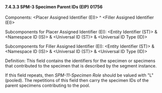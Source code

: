 #### 7.4.3.3 SPM-3 Specimen Parent IDs (EIP) 01756 

Components: &lt;Placer Assigned Identifier (EI)> ^ &lt;Filler Assigned Identifier (EI)>

Subcomponents for Placer Assigned Identifier (EI): &lt;Entity Identifier (ST)> & &lt;Namespace ID (IS)> & &lt;Universal ID (ST)> & &lt;Universal ID Type (ID)>

Subcomponents for Filler Assigned Identifier (EI): &lt;Entity Identifier (ST)> & &lt;Namespace ID (IS)> & &lt;Universal ID (ST)> & &lt;Universal ID Type (ID)>

Definition: This field contains the identifiers for the specimen or specimens that contributed to the specimen that is described by the segment instance.

If this field repeats, then _SPM-11-Specimen Role_ should be valued with "L" (pooled). The repetitions of this field then carry the specimen IDs of the parent specimens contributing to the pool.

